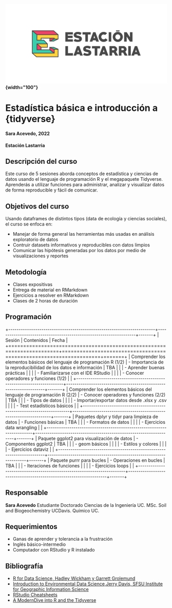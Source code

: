 #### ![](imagenes/EstLastarria_Horiz_Enviar-01.png){width="100"}

# Estadística básica e introducción a {tidyverse}

#### Sara Acevedo, 2022

#### Estación Lastarria

## Descripción del curso

Este curso de 5 sesiones aborda conceptos de estadística y ciencias de datos usando el lenguaje de programación R y el megapaquete Tidyverse. Aprenderás a utilizar funciones para administrar, analizar y visualizar datos de forma reproducible y fácil de comunicar.

## Objetivos del curso

Usando dataframes de distintos tipos (data de ecología y ciencias sociales), el curso se enfoca en:

-   Manejar de forma general las herramientas más usadas en análisis exploratorio de datos
-   Contruir datasets informativos y reproducibles con datos limpios
-   Comunicar las hipótesis generadas por los datos por medio de visualizaciones y reportes

## Metodología

-   Clases expositivas
-   Entrega de material en RMarkdown
-   Ejercicios a resolver en RMarkdown
-   Clases de 2 horas de duración

## Programación

+-----------------------------------------------------------------------+-------------------------------------------------------------------+-------+
| Sesión                                                                | Contenidos                                                        | Fecha |
+=======================================================================+===================================================================+=======+
| Comprender los elementos básicos del lenguaje de programación R (1/2) | -   Importancia de la reproducibilidad de los datos e información | TBA   |
|                                                                       | -   Aprender buenas prácticas                                     |       |
|                                                                       | -   Familiarizarse con el IDE RStudio                             |       |
|                                                                       | -   Conocer operadores y funciones (1/2)                          |       |
+-----------------------------------------------------------------------+-------------------------------------------------------------------+-------+
| Comprender los elementos básicos del lenguaje de programación R (2/2) | -   Conocer operadores y funciones (2/2)                          | TBA   |
|                                                                       | -   Tipos de datos                                                |       |
|                                                                       | -   Importar/exportar datos desde .xlsx y .csv                    |       |
|                                                                       | -   Test estadísticos básicos                                     |       |
+-----------------------------------------------------------------------+-------------------------------------------------------------------+-------+
| Paquetes dplyr y tidyr para limpieza de datos                         | -   Funciones básicas                                             | TBA   |
|                                                                       | -   Formatos de datos                                             |       |
|                                                                       | -   Ejercicios data wrangling                                     |       |
+-----------------------------------------------------------------------+-------------------------------------------------------------------+-------+
| Paquete ggplot2 para visualización de datos                           | -   Componentes ggplot2                                           | TBA   |
|                                                                       | -   geom básicos                                                  |       |
|                                                                       | -   Estilos y colores                                             |       |
|                                                                       | -   Ejercicios dataviz                                            |       |
+-----------------------------------------------------------------------+-------------------------------------------------------------------+-------+
| Paquete purrr para bucles                                             | -   Operaciones en bucles                                         | TBA   |
|                                                                       | -   Iteraciones de funciones                                      |       |
|                                                                       | -   Ejercicios loops                                              |       |
+-----------------------------------------------------------------------+-------------------------------------------------------------------+-------+

## Responsable

**Sara Acevedo** Estudiante Doctorado Ciencias de la Ingeniería UC. MSc. Soil and Biogeochemistry UCDavis. Químico UC.

## Requerimientos

-   Ganas de aprender y tolerancia a la frustración
-   Inglés básico-intermedio
-   Computador con RStudio y R instalado

## Bibliografía

-   [R for Data Science, Hadley Wickham y Garrett Grolemund](https://es.r4ds.hadley.nz/)
-   [Introduction to Environmental Data Science,Jerry Davis, SFSU Institute for Geographic Information Science](https://bookdown.org/igisc/EnvDataSci/%5D)
-   [RStudio Cheatsheets](https://www.rstudio.com/resources/cheatsheets/)
-   [A ModernDive into R and the Tidyverse](https://moderndive.com/index.html)

